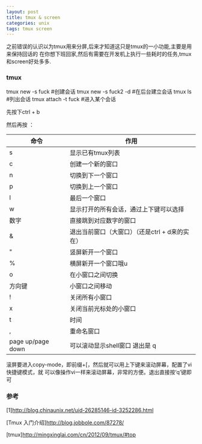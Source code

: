 ```yaml
---
layout: post
title: tmux & screen
categories: unix
tags: tmux screen
---
```


之前错误的认识以为tmux用来分屏,后来才知道这只是tmux的一小功能,主要是用来保持回话的
在你想下班回家,然后有需要在开发机上执行一些耗时的任务,tmux和screen好处多多.

### tmux


tmux new -s fuck     #创建会话
tmux new -s fuck2 -d #在后台建立会话
tmux ls              #列出会话
tmux attach -t fuck  #进入某个会话

先按下ctrl + b

然后再按 ：

|命令|	作用|
|-|-|
|s|	显示已有tmux列表
|c|	创建一个新的窗口
|n|	切换到下一个窗口
|p|	切换到上一个窗口
|l|	最后一个窗口
|w|	显示打开的所有会话，通过上下键可以选择
|数字|	直接跳到对应数字的窗口
|&	|退出当前窗口（大窗口）（还是ctrl + d来的实在）
|"	|竖屏新开一个窗口
|%	|横屏新开一个窗口哦u
|o	|在小窗口之间切换
|方向键|	小窗口之间移动
|! |关闭所有小窗口
|x	|关闭当前光标处的小窗口
|t	|时间
|,	|重命名窗口
|page up/page down	|可以滚动显示shell窗口 退出是 q

滚屏要进入copy-mode，即前缀+[，然后就可以用上下键来滚动屏幕，配置了vi快捷键模式，就 可以像操作vi一样来滚动屏幕，非常的方便。退出直接按‘q’键即可

### 参考

[1]<http://blog.chinaunix.net/uid-26285146-id-3252286.html>

[Tmux 入门介绍]<http://blog.jobbole.com/87278/>

[tmux]<http://mingxinglai.com/cn/2012/09/tmux/#top>